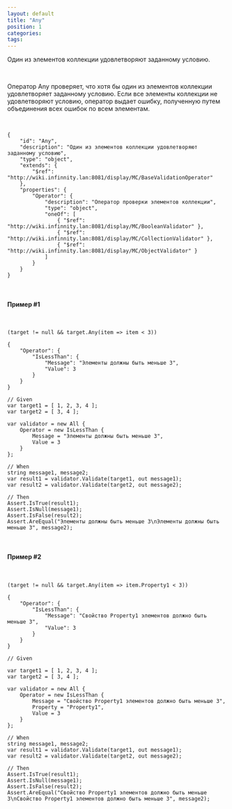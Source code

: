 ```yaml
---
layout: default
title: "Any"
position: 1
categories: 
tags: 
---
```


Один из элементов коллекции удовлетворяют заданному условию.

   

Оператор Any проверяет, что хотя бы один из элементов коллекции удовлетворяет заданному условию. Если все элементы коллекции не удовлетворяют условию, оператор выдает ошибку, полученную путем объединения всех ошибок по всем элементам.

   

```
{
	"id": "Any",
	"description": "Один из элементов коллекции удовлетворяют заданному условию",
	"type": "object",
	"extends": {
		"$ref": "http://wiki.infinnity.lan:8081/display/MC/BaseValidationOperator"
	},
	"properties": {
		"Operator": {
			"description": "Оператор проверки элементов коллекции",
			"type": "object",
			"oneOf": [
				{ "$ref": "http://wiki.infinnity.lan:8081/display/MC/BooleanValidator" },
				{ "$ref": "http://wiki.infinnity.lan:8081/display/MC/CollectionValidator" },
				{ "$ref": "http://wiki.infinnity.lan:8081/display/MC/ObjectValidator" }
			]
		}
	}
}
```

   

#### Пример #1

 

```
(target != null && target.Any(item => item < 3))
```

```
{
	"Operator": {
		"IsLessThan": {
			"Message": "Элементы должны быть меньше 3",
			"Value": 3
		}
	}
}
```

```
// Given
var target1 = [ 1, 2, 3, 4 ];
var target2 = [ 3, 4 ];
   
var validator = new All {
	Operator = new IsLessThan {
		Message = "Элементы должны быть меньше 3",
		Value = 3
	}
};
 
// When
string message1, message2;
var result1 = validator.Validate(target1, out message1);
var result2 = validator.Validate(target2, out message2);
 
// Then
Assert.IsTrue(result1);
Assert.IsNull(message1);
Assert.IsFalse(result2);
Assert.AreEqual("Элементы должны быть меньше 3\nЭлементы должны быть меньше 3", message2);
```

   

#### Пример #2

 

```
(target != null && target.Any(item => item.Property1 < 3))
```

```
{
	"Operator": {
		"IsLessThan": {
			"Message": "Свойство Property1 элементов должно быть меньше 3",
			"Value": 3
		}
	}
}
```

```
// Given

var target1 = [ 1, 2, 3, 4 ];
var target2 = [ 3, 4 ];
   
var validator = new All {
	Operator = new IsLessThan {
		Message = "Свойство Property1 элементов должно быть меньше 3",
		Property = "Property1",
		Value = 3
	}
};
 
// When
string message1, message2;
var result1 = validator.Validate(target1, out message1);
var result2 = validator.Validate(target2, out message2);
 
// Then
Assert.IsTrue(result1);
Assert.IsNull(message1);
Assert.IsFalse(result2);
Assert.AreEqual("Свойство Property1 элементов должно быть меньше 3\nСвойство Property1 элементов должно быть меньше 3", message2);
```

 

 

